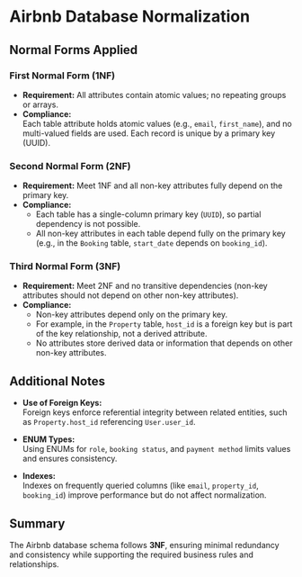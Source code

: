 
# Airbnb Database Normalization

## Normal Forms Applied

### First Normal Form (1NF)

- **Requirement:** All attributes contain atomic values; no repeating groups or arrays.
- **Compliance:**  
  Each table attribute holds atomic values (e.g., `email`, `first_name`), and no multi-valued fields are used. Each record is unique by a primary key (UUID).

### Second Normal Form (2NF)

- **Requirement:** Meet 1NF and all non-key attributes fully depend on the primary key.
- **Compliance:**  
  - Each table has a single-column primary key (`UUID`), so partial dependency is not possible.
  - All non-key attributes in each table depend fully on the primary key (e.g., in the `Booking` table, `start_date` depends on `booking_id`).

### Third Normal Form (3NF)

- **Requirement:** Meet 2NF and no transitive dependencies (non-key attributes should not depend on other non-key attributes).
- **Compliance:**  
  - Non-key attributes depend only on the primary key.  
  - For example, in the `Property` table, `host_id` is a foreign key but is part of the key relationship, not a derived attribute.
  - No attributes store derived data or information that depends on other non-key attributes.

## Additional Notes

- **Use of Foreign Keys:**  
  Foreign keys enforce referential integrity between related entities, such as `Property.host_id` referencing `User.user_id`.

- **ENUM Types:**  
  Using ENUMs for `role`, `booking status`, and `payment method` limits values and ensures consistency.

- **Indexes:**  
  Indexes on frequently queried columns (like `email`, `property_id`, `booking_id`) improve performance but do not affect normalization.

## Summary

The Airbnb database schema follows **3NF**, ensuring minimal redundancy and consistency while supporting the required business rules and relationships.
